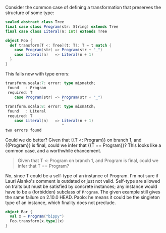 Consider the common case of defining a transformation that preserves the structure of some type:

```scala
sealed abstract class Tree
final case class Program(str: String) extends Tree
final case class Literal(n: Int) extends Tree

object Foo {
  def transform[T <: Tree](t: T): T = t match {
    case Program(str) => Program(str + "_")
    case Literal(n)   => Literal(n + 1)
  }
}
```

This fails now with type errors:
```scala
transform.scala:7: error: type mismatch;
 found   : Program
 required: T
    case Program(str) => Program(str + "_")
                         ^
transform.scala:8: error: type mismatch;
 found   : Literal
 required: T
    case Literal(n)   => Literal(n + 1)
                         ^
two errors found
```

Could we do better? Given that {{T <: Program}} on branch 1, and {{Program}} is final, could we infer that {{T == Program}}? This looks like a common case, and a worthwhile ehancement.
> Given that T <: Program on branch 1, and Program is final, could we infer that T == Program?

No, since T could be a self-type of an instance of Program.
I'm not sure if Lauri Alanko's comment is outdated or just not valid. Self-type are allowed on traits but must be satisfied by concrete instances; any instance would have to be a (forbidden) subclass of `Program`. The given example still gives the same failure on 2.10.0 HEAD.
Paolo: he means it could be the singleton type of an instance, which finality does not preclude.
```scala
object Bar {
  val x = Program("bippy")
  Foo.transform[x.type](x)
}
```
